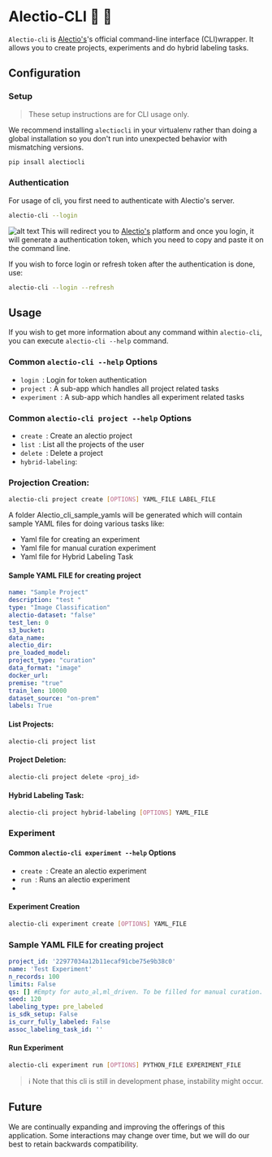 # Alectio-CLI  🚀 🚀

`Alectio-cli` is [Alectio's](https://portal.alectio.com/)'s official command-line interface (CLI)wrapper. It allows you to create  projects, experiments and do hybrid labeling tasks. 

## Configuration

### Setup

> These setup instructions are for CLI usage only.

We recommend installing `alectiocli` in your virtualenv rather than doing a global installation so you don't run into unexpected behavior with mismatching versions. 

```sh
pip insall alectiocli
```

### Authentication

For usage of cli, you first need to authenticate with Alectio's server.

```sh
alectio-cli --login
```
![alt text](def6429b-7f66-431e-903c-caf1bae4c7df.png)
This will redirect you to [Alectio's](https://portal.alectio.com/) platform and once you login, it will generate a authentication token, which you need to copy and paste it on the command line.

If you wish to force login or refresh token after the authentication is done, use:
```sh
alectio-cli --login --refresh
```
## Usage

If you wish to get more information about any command within `alectio-cli`, you can execute `alectio-cli --help` command.

### Common `alectio-cli --help` Options

- `login `: Login for token authentication
- `project `: A sub-app which handles all project related tasks
- `experiment `: A sub-app which handles all experiment related tasks

### Common `alectio-cli project --help` Options

- `create `: Create an alectio project
- `list `: List all the projects of the user
- `delete `: Delete a project
- `hybrid-labeling`:

### Projection Creation:

```sh
alectio-cli project create [OPTIONS] YAML_FILE LABEL_FILE
```
A folder Alectio_cli_sample_yamls will be generated which will contain sample YAML files for doing various tasks like:
- Yaml file for creating an experiment
- Yaml file for manual curation experiment
- Yaml file for Hybrid Labeling Task
####  Sample YAML FILE for creating project
```yml
name: "Sample Project"
description: "test "
type: "Image Classification"
alectio-dataset: "false"
test_len: 0
s3_bucket: 
data_name: 
alectio_dir: 
pre_loaded_model: 
project_type: "curation"
data_format: "image"
docker_url: 
premise: "true"
train_len: 10000
dataset_source: "on-prem"
labels: True
```
#### List Projects:
```sh
alectio-cli project list
```
#### Project Deletion:
```sh
alectio-cli project delete <proj_id>
```

#### Hybrid Labeling Task:
```sh
alectio-cli project hybrid-labeling [OPTIONS] YAML_FILE
```




### Experiment

#### Common `alectio-cli experiment --help` Options

- `create `: Create an alectio experiment
- `run `: Runs an alectio experiment
- 

#### Experiment Creation
```sh
alectio-cli experiment create [OPTIONS] YAML_FILE
```
###  Sample YAML FILE for creating project
```yml
project_id: '22977034a12b11ecaf91cbe75e9b38c0'
name: 'Test Experiment'
n_records: 100
limits: False
qs: [] #Empty for auto_al,ml_driven. To be filled for manual curation.
seed: 120
labeling_type: pre_labeled
is_sdk_setup: False
is_curr_fully_labeled: False
assoc_labeling_task_id: ''
```

#### Run Experiment
```sh
alectio-cli experiment run [OPTIONS] PYTHON_FILE EXPERIMENT_FILE
```
> ℹ️ Note that this cli is still in development phase, instability might occur.

## Future
We are continually expanding and improving the offerings of this application. Some interactions may change over time, but we will do our best to retain backwards compatibility.